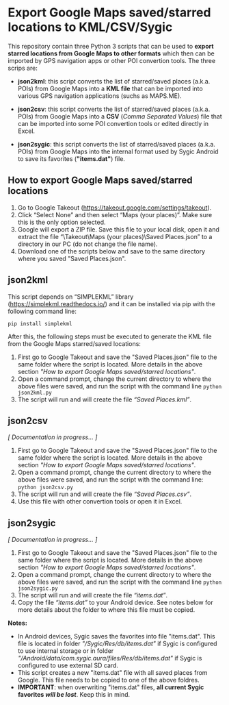 # Export Google Maps saved/starred locations to KML/CSV/Sygic

This repository contain three Python 3 scripts that can be used to **export starred locations from Google Maps to other formats** which then can be imported by GPS navigation apps or other POI convertion tools. The three scrips are:

* **json2kml**: this script converts the list of starred/saved places (a.k.a. POIs) from Google Maps into a **KML file** that can be imported into various GPS navigation applications (suchs as MAPS.ME).

* **json2csv**: this script converts the list of starred/saved places (a.k.a. POIs) from Google Maps into a **CSV** (*Comma Separated Values*) file that can be imported into some POI convertion tools or edited directly in Excel.

* **json2sygic**: this script converts the list of starred/saved places (a.k.a. POIs) from Google Maps into the internal format used by Sygic Android to save its favorites (**"items.dat"**) file.


## How to export Google Maps saved/starred locations

1.	Go to Google Takeout (https://takeout.google.com/settings/takeout). 
2.	Click “Select None” and then select “Maps (your places)”. Make sure this is the only option selected.
3.	Google will export a ZIP file. Save this file to your local disk, open it and extract the file “\Takeout\Maps (your places)\Saved Places.json” to a directory in our PC (do not change the file name).
4.	Download one of the scripts below and save to the same directory where you saved "Saved Places.json".

## json2kml

This script depends on “SIMPLEKML” library (https://simplekml.readthedocs.io/) and it can be installed via pip with the following command line:
```
pip install simplekml
```
After this, the following steps must be executed to generate the KML file from the Google Maps starred/saved locations:

1. First go to Google Takeout and save the "Saved Places.json" file to the same folder where the script is located. More details in the above section _"How to export Google Maps saved/starred locations"_.
2. Open a command prompt, change the current directory to where the above files were saved, and run the script with the command line ```python json2kml.py```
3.	The script will run and will create the file _“Saved Places.kml”_.

## json2csv
_[ Documentation in progress... ]_

1. First go to Google Takeout and save the "Saved Places.json" file to the same folder where the script is located. More details in the above section _"How to export Google Maps saved/starred locations"_.
2. Open a command prompt, change the current directory to where the above files were saved, and run the script with the command line: ```python json2csv.py```
3. The script will run and will create the file _“Saved Places.csv”_.
4. Use this file with other convertion tools or open it in Excel.

## json2sygic
_[ Documentation in progress... ]_

1. First go to Google Takeout and save the "Saved Places.json" file to the same folder where the script is located. More details in the above section _"How to export Google Maps saved/starred locations"_.
2. Open a command prompt, change the current directory to where the above files were saved, and run the script with the command line ```python json2sygic.py```
3. The script will run and will create the file _“items.dat”_.
4. Copy the file _“items.dat”_ to your Android device. See notes below for more details about the folder to where this file must be copied.

**Notes:**

* In Android devices, Sygic saves the favorites into file "items.dat". This file is located in folder _"/Sygic/Res/db/items.dat"_ if Sygic is configured to use internal storage or in folder _"/Android/data/com.sygic.aura/files/Res/db/items.dat"_ if Sygic is configured to use external SD card.
* This script creates a new "items.dat" file with all saved places from Google. This file needs to be copied to one of the above foldres.
* **IMPORTANT**: when overwriting "items.dat" files, **all current Sygic favorites _will be lost_**. Keep this in mind.
